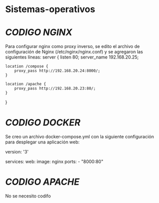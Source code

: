 # Sistemas-operativos

 # *CODIGO NGINX*
 Para configurar nginx como proxy inverso, se edito el archivo de configuración de Nginx (/etc/nginx/nginx.conf) 
 y se agregaron las siguientes líneas:
 server {
    listen 80;
    server_name 192.168.20.25;

    location /compose {
        proxy_pass http://192.168.20.24:8000/;
    }

    location /apache {
        proxy_pass http://192.168.20.23:80/;
    }
}

 
 # *CODIGO DOCKER*
 
Se creo un archivo docker-compose.yml con la siguiente configuración para desplegar una aplicación web:
 
 version: '3'

services:
  web:
    image: nginx
    ports:
      - "8000:80"
 
 # *CODIGO APACHE*
 
 No se necesito codifo 
 
